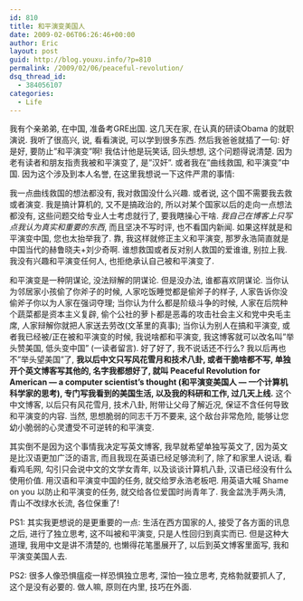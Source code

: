 ```yaml
---
id: 810
title: 和平演变美国人
date: 2009-02-06T06:26:46+00:00
author: Eric
layout: post
guid: http://blog.youxu.info/?p=810
permalink: /2009/02/06/peaceful-revolution/
dsq_thread_id:
  - 384056107
categories:
  - Life
---
```

我有个亲弟弟, 在中国, 准备考GRE出国. 这几天在家, 在认真的研读Obama 的就职演说. 我听了很高兴, 说, 看看演说, 可以学到很多东西. 然后我爸爸就插了一句: 好是好, 要防止&#8221;和平演变&#8221;啊! 我估计他是玩笑话, 回头想想, 这个问题得说清楚. 因为老有读者和朋友指责我被和平演变了, 是&#8221;汉奸&#8221;. 或者我在&#8221;曲线救国, 和平演变&#8221;中国. 因为这个涉及到本人名誉, 在这里我想说一下这件严肃的事情: 

我一点曲线救国的想法都没有, 我对救国没什么兴趣. 或者说, 这个国不需要我去救或者演变. 我是搞计算机的, 又不是搞政治的, 所以对某个国家以后的走向一点想法都没有, 这些问题交给专业人士考虑就行了, 要我瞎操心干啥. _我自己在博客上只写点我认为真实和重要的东西_, 而且坚决不写时评, 也不看国内新闻. 如果这样就是和平演变中国, 您也太抬举我了. 靠, 我这样就修正主义和平演变, 那罗永浩简直就是中国当代的赫鲁晓夫+刘少奇啊. 谁想救国或者反对别人救国的爱谁谁, 别拉上我. 我没有兴趣和平演变任何人, 也拒绝承认自己被和平演变了.

和平演变是一种阴谋论, 没法辩解的阴谋论. 但是没办法, 谁都喜欢阴谋论. 当你认为邻居家小孩偷了你斧子的时候, 人家吃饭睡觉都是偷斧子的样子, 人家告诉你没偷斧子你以为人家在强词夺理; 当你认为什么都是阶级斗争的时候, 人家在后院种个蔬菜都是资本主义复辟, 偷个公社的萝卜都是恶毒的攻击社会主义和党中央毛主席, 人家辩解你就把人家送去劳改(文革里的真事); 当你认为别人在搞和平演变, 或者我已经被/正在被和平演变的时候, 我说啥都和平演变, 我这博客就可以改名叫&#8221;举头赞美国, 低头变中国&#8221; (一读者留言). 好了好了, 我不说话还不行么? 我以后再也不&#8221;举头望美国&#8221;了, **我以后中文只写风花雪月和技术八卦, 或者干脆啥都不写, 单独开个英文博客写其他的, 名字我都想好了, 就叫 Peaceful Revolution for American &#8212; a computer scientist&#8217;s thought (和平演变美国人 &#8212; 一个计算机科学家的思考), 专门写我看到的美国生活, 以及我的科研和工作, 过几天上线.** 这个中文博客, 以后只有风花雪月, 技术八卦, 附带让父母了解近况, 保证不含任何导致和平演变的内容. 当然, 思想脆弱的同志千万不要来, 这个敌台非常危险, 能够让您幼小脆弱的心灵遭受不可逆转的和平演变.

其实倒不是因为这个事情我决定写英文博客, 我早就希望单独写英文了, 因为英文是比汉语更加广泛的语言, 而且我现在英语已经足够流利了, 除了和家里人说话, 看看鸡毛网, 勾引只会说中文的文学女青年, 以及谈谈计算机八卦, 汉语已经没有什么使用价值. 用汉语和平演变中国的任务, 就交给罗永浩老板吧. 用英语大喊 Shame on you 以防止和平演变的任务, 就交给各位爱国时尚青年了. 我金盆洗手两头清, 青山不改绿水长流, 各位保重了!

PS1: 其实我更想说的是更重要的一点: 生活在西方国家的人, 接受了各方面的讯息之后, 进行了独立思考, 这不叫被和平演变, 只是人性回归到真实而已. 但是这种大道理, 我用中文是讲不清楚的, 也懒得花笔墨展开了, 以后到英文博客里面写, 我和平演变美国人去. 

PS2: 很多人像恐惧瘟疫一样恐惧独立思考, 深怕一独立思考, 克格勃就要抓人了, 这个是没有必要的. 做人嘛, 原则在内里, 技巧在外面.